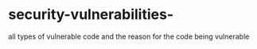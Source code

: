 # security-vulnerabilities-
all types of vulnerable code and the reason for the code being vulnerable 

